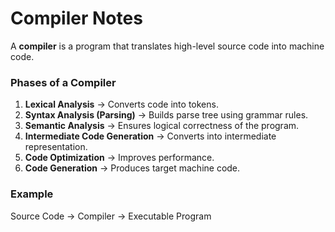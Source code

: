 # Compiler Notes

A **compiler** is a program that translates high-level source code into machine code.

### Phases of a Compiler
1. **Lexical Analysis** → Converts code into tokens.
2. **Syntax Analysis (Parsing)** → Builds parse tree using grammar rules.
3. **Semantic Analysis** → Ensures logical correctness of the program.
4. **Intermediate Code Generation** → Converts into intermediate representation.
5. **Code Optimization** → Improves performance.
6. **Code Generation** → Produces target machine code.

### Example
Source Code → Compiler → Executable Program
